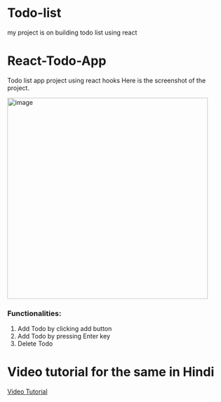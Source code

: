 # Todo-list
my project is on building todo list using react
# React-Todo-App
Todo list app project using react hooks
Here is the screenshot of the project.

<img width="457" alt="image" src="https://user-images.githubusercontent.com/36126362/213862825-c5c342c6-6ba1-421a-9784-2848368feea4.png">

<h3>Functionalities:</h3>
<ol>
  <li> Add Todo by clicking add button</li>
  <li> Add Todo by pressing Enter key</li>
  <li> Delete Todo</li>
 </ol>
 <h1> Video tutorial for the same in Hindi</h1>
 <a href="https://youtu.be/RxPF47orKzo"> Video Tutorial</a>
